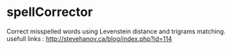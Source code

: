 # spellCorrector
Correct misspelled words using Levenstein distance and trigrams matching.
usefull links :
http://stevehanov.ca/blog/index.php?id=114
